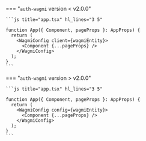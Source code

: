 === "`auth-wagmi` version < v2.0.0"

    ```js title="app.tsx" hl_lines="3 5"

    function App({ Component, pageProps }: AppProps) {
      return (
        <WagmiConfig client={wagmiEntity}>
          <Component {...pageProps} />
        </WagmiConfig>
      );
    }
    ```

=== "`auth-wagmi` version > v2.0.0"

    ```js title="app.tsx" hl_lines="3 5"

    function App({ Component, pageProps }: AppProps) {
      return (
        <WagmiConfig config={wagmiEntity}>
          <Component {...pageProps} />
        </WagmiConfig>
      );
    }
    ```